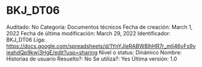 # BKJ_DT06

Auditado: No
Categoría: Documentos técnicos
Fecha de creación: March 1, 2022
Fecha de última modificación: March 29, 2022
Identificador: BKJ_DT06
Liga: https://docs.google.com/spreadsheets/d/1YnYJleRABW8lhHR7r_mIi46yFs9vieahdQp9kwj3HgE/edit?usp=sharing
Nivel o status: Dinámico
Nombre: Historias de usuario
Resuelto?: No
Se utiliza?: Yes
Última versión: 1.0